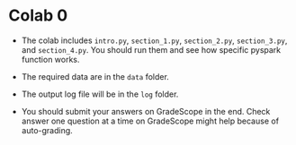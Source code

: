 # Colab 0

* The colab includes `intro.py`, `section_1.py`, `section_2.py`, `section_3.py`, and `section_4.py`. You should run them and see how specific pyspark function works. 

* The required data are in the `data` folder.

* The output log file will be in the `log` folder.

* You should submit your answers on GradeScope in the end. Check answer one question at a time on GradeScope might help because of auto-grading. 